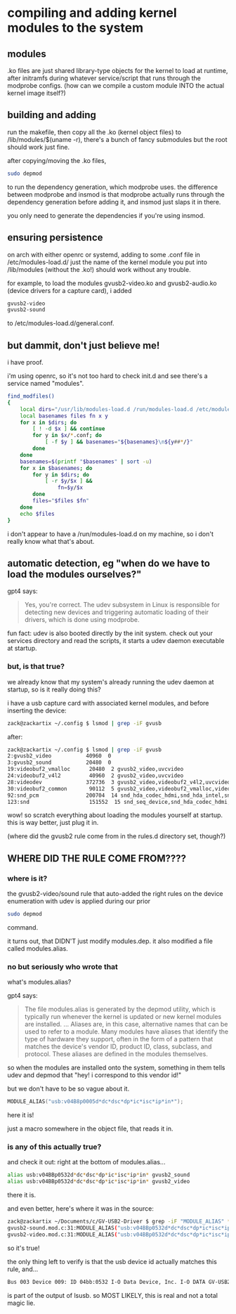 # compiling and adding kernel modules to the system

## modules

.ko files are just shared library-type objects for the kernel to load
at runtime, after initramfs during whatever service/script that runs through
the modprobe configs.
(how can we compile a custom module INTO the actual kernel image itself?)

## building and adding

run the makefile, then copy all the .ko (kernel object files) to 
/lib/modules/$(uname -r), there's a bunch of fancy submodules but the root
should work just fine.

after copying/moving the .ko files, 

```bash
sudo depmod
```

to run the dependency generation, which modprobe uses.
the difference between modprobe and insmod is that modprobe actually
runs through the dependency generation before adding it, and insmod just
slaps it in there.

you only need to generate the dependencies if you're using insmod.

## ensuring persistence

on arch with either openrc or systemd, adding to some .conf file in 
/etc/modules-load.d/ just the name of the kernel module you put into
/lib/modules (without the .ko!) should work without any trouble.

for example, to load the modules gvusb2-video.ko and gvusb2-audio.ko
(device drivers for a capture card), i added

```bash
gvusb2-video
gvusb2-sound
```

to /etc/modules-load.d/general.conf.

## but dammit, don't just believe me!

i have proof.

i'm using openrc, so it's not too hard to check init.d and see there's a 
service named "modules".

```bash
find_modfiles()
{
	local dirs="/usr/lib/modules-load.d /run/modules-load.d /etc/modules-load.d"
	local basenames files fn x y
	for x in $dirs; do
		[ ! -d $x ] && continue
		for y in $x/*.conf; do
			[ -f $y ] && basenames="${basenames}\n${y##*/}"
		done
	done
	basenames=$(printf "$basenames" | sort -u)
	for x in $basenames; do
		for y in $dirs; do
			[ -r $y/$x ] &&
				fn=$y/$x
		done
		files="$files $fn"
	done
	echo $files
}
```

i don't appear to have a /run/modules-load.d on my machine, so i don't really
know what that's about.

## automatic detection, eg "when do we have to load the modules ourselves?"

gpt4 says:

>Yes, you're correct. The udev subsystem in Linux is responsible for detecting
>new devices and triggering automatic loading of their drivers, which is done
>using modprobe.

fun fact: udev is also booted directly by the init system.
check out your services directory and read the scripts, it starts a udev
daemon executable at startup.

### but, is that true?

we already know that my system's already running the udev daemon at startup,
so is it really doing this?

i have a usb capture card with associated kernel modules, and before 
inserting the device:

```bash
zack@zackartix ~/.config $ lsmod | grep -iF gvusb
```

after:

```bash
zack@zackartix ~/.config $ lsmod | grep -iF gvusb
2:gvusb2_video           40960  0
3:gvusb2_sound           20480  0
19:videobuf2_vmalloc      20480  2 gvusb2_video,uvcvideo
24:videobuf2_v4l2         40960  2 gvusb2_video,uvcvideo
28:videodev              372736  3 gvusb2_video,videobuf2_v4l2,uvcvideo
30:videobuf2_common       90112  5 gvusb2_video,videobuf2_vmalloc,videobuf2_v4l2,uvcvideo,videobuf2_memops
92:snd_pcm               200704  14 snd_hda_codec_hdmi,snd_hda_intel,snd_usb_audio,snd_hda_codec,soundwire_intel,snd_sof,snd_sof_intel_hda_common,snd_compress,snd_soc_core,snd_sof_utils,gvusb2_sound,snd_hda_core,snd_pcm_dmaengine
123:snd                   151552  15 snd_seq_device,snd_hda_codec_hdmi,snd_hwdep,snd_hda_intel,snd_usb_audio,snd_usbmidi_lib,snd_hda_codec,snd_sof,snd_timer,snd_compress,snd_soc_core,snd_pcm,gvusb2_sound,snd_rawmidi
```

wow! so scratch everything about loading the modules yourself at startup.
this is way better, just plug it in.

(where did the gvusb2 rule come from in the rules.d directory set, though?)

## WHERE DID THE RULE COME FROM????

### where is it?

the gvusb2-video/sound rule that auto-added the right rules
on the device enumeration with udev is applied during our prior
```bash
sudo depmod
```
command.

it turns out, that DIDN'T just modify modules.dep. 
it also modified a file called modules.alias.

### no but seriously who wrote that

what's modules.alias?

gpt4 says:

>The file modules.alias is generated by the depmod utility, which is typically
>run whenever the kernel is updated or new kernel modules are installed.
>...
>Aliases are, in this case, alternative names that can be used to refer to a
>module. Many modules have aliases that identify the type of hardware they
>support, often in the form of a pattern that matches the device's vendor ID,
>product ID, class, subclass, and protocol. These aliases are defined in the
>modules themselves.

so when the modules are installed onto the system, something in them tells
udev and depmod that "hey! i correspond to this vendor id!"

but we don't have to be so vague about it.
```c
MODULE_ALIAS("usb:v04B8p0005d*dc*dsc*dp*ic*isc*ip*in*");
```
here it is!

just a macro somewhere in the object file, that reads it in.

### is any of this actually true?

and check it out: right at the bottom of modules.alias...

```bash
alias usb:v04BBp0532d*dc*dsc*dp*ic*isc*ip*in* gvusb2_sound
alias usb:v04BBp0532d*dc*dsc*dp*ic*isc*ip*in* gvusb2_video
```

there it is.

and even better, here's where it was in the source:

```bash
zack@zackartix ~/Documents/c/GV-USB2-Driver $ grep -iF "MODULE_ALIAS" *
gvusb2-sound.mod.c:31:MODULE_ALIAS("usb:v04BBp0532d*dc*dsc*dp*ic*isc*ip*in*");
gvusb2-video.mod.c:31:MODULE_ALIAS("usb:v04BBp0532d*dc*dsc*dp*ic*isc*ip*in*");
```

so it's true!

the only thing left to verify is that the usb device id actually matches 
this rule, and...
```bash
Bus 003 Device 009: ID 04bb:0532 I-O Data Device, Inc. I-O DATA GV-USB2
```

is part of the output of lsusb. so MOST LIKELY, this is real and not a 
total magic lie.
